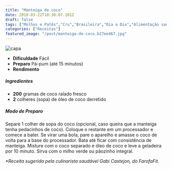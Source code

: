 ```yaml
---
title: "Manteiga de coco"
date: 2018-03-22T18:30:07.101Z
draft: false
tags: ["Molhos e Patês","Cru","Brasileira","Dia a Dia","Alimentação saudável","Alimentação vegana","receita fácil"]
categories: ["Receitas"]
featured_image: "/post/manteiga-de-coco.b27ee467.jpg"
---
```


![capa](/post/manteiga-de-coco.b27ee467.jpg)

*   **Dificuldade** Fácil
*   **Preparo** Pá-pum (até 15 minutos)
*   **Rendimento**

##### Ingredientes

*   **200** gramas de coco ralado fresco
*   **2** colheres (sopa) de óleo de coco derretido

##### Modo de Preparo

Separe 1 colher de sopa do coco (opcional, caso queira que a manteiga tenha pedacinhos de coco). Coloque o restante em um processador e comece a bater. Se virar uma bola, pare o aparelho e amasse o coco de volta para a base do processador. Bata até ficar com consistência de manteiga. Misture com o coco separado e óleo de coco e leve a geladeira por 10 minuto. Sirva com o milho verde ou pãozinho integral.

_*Receita sugerida pela culinarista saudável Gabi Castejon, do FarofaFit._
